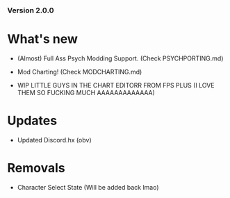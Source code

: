 ### Version 2.0.0

# What's new

* (Almost) Full Ass Psych Modding Support. (Check PSYCHPORTING.md)

* Mod Charting! (Check MODCHARTING.md)

* WIP LITTLE GUYS IN THE CHART EDITORR FROM FPS PLUS (I LOVE THEM SO FUCKING MUCH AAAAAAAAAAAAA)

# Updates

* Updated Discord.hx (obv)

# Removals

* Character Select State (Will be added back lmao)
